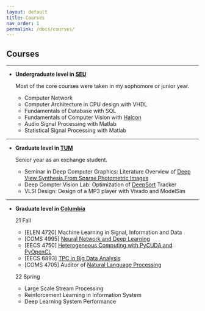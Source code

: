```yaml
---
layout: default
title: Courses
nav_order: 1
permalink: /docs/courses/
---
```


## Courses
----------
* **Undergraduate level in [SEU](https://www.seu.edu.cn/english/)**

  Most of the core courses were taken in my sophomore or junior year.

  * Computer Network
  * Computer Architecture in CPU design with VHDL
  * Fundamentals of Database with SQL
  * Fundamentals of Computer Vision with [Halcon](https://www.mvtec.com/fileadmin/Redaktion/mvtec.com/products/halcon/documentation/manuals/quick_guide.pdf)
  * Audio Signal Processing with Matlab
  * Statistical Signal Processing with Matlab

----------
* **Graduate level in [TUM](https://www.tum.de/en/)**

  Senior year as an exchange student.

  * Seminar in Deep Computer Graphics: Literature Overview of [Deep View Synthesis From Sparse Photometric Images](https://cseweb.ucsd.edu/~ravir/zexiangview.pdf)
  * Deep Compter Vision Lab: Optimization of [DeepSort](https://arxiv.org/pdf/1703.07402.pdf) Tracker
  * VLSI Design: Design of a MP3 player with Vivado and ModelSim

----------
* **Graduate level in [Columbia](https://www.columbia.edu/)**

  21 Fall
  * \[ELEN 4720\] Machine Learning in Signal, Information and Data
  * \[COMS 4995\] [Neural Network and Deep Learning](https://www.cs.columbia.edu/~zemel/Class/Nndl/index.html#about)
  * \[EECS 4750\] [Heterogeneous Computing with PyCUDA and PyOpenCL](https://www.aidl.ee.columbia.edu/documents/sigproccommonmmulticore)
  * \[EECS 6893\] [TPC in Big Data Analysis](https://www.ee.columbia.edu/~cylin/course/bigdata/)
  * \[COMS 4705\] Auditor of [Natural Language Processing](http://www.cs.columbia.edu/~kathy/NLP/2021Fall/)

  22 Spring
  * Large Scale Stream Processing
  * Reinforcement Learning in Information System
  * Deep Learning System Performance
